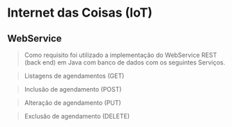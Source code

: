 
# Internet das Coisas (IoT) 

## WebService 

> Como requisito foi utilizado a implementação do WebService REST (back end) em Java com banco de dados com os seguintes Serviços.

> Listagens de agendamentos (GET) 

> Inclusão de agendamento (POST) 

> Alteração de agendamento (PUT) 

> Exclusão de agendamento (DELETE)

